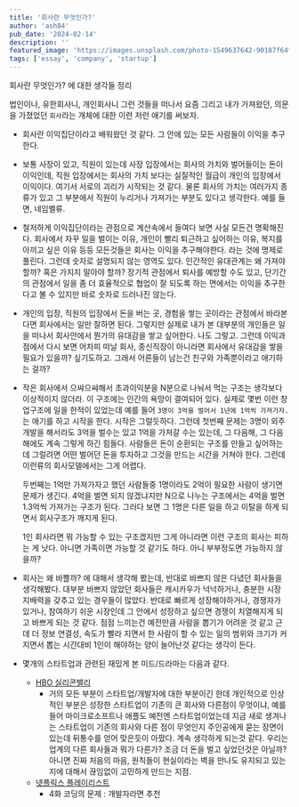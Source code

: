 ```yaml
---
title: '회사란 무엇인가?'
author: 'ash84'
pub_date: '2024-02-14'
description: ''
featured_image: 'https://images.unsplash.com/photo-1549637642-90187f64f420?ixlib=rb-4.0.3&ixid=MnwxMjA3fDB8MHxwaG90by1wYWdlfHx8fGVufDB8fHx8&auto=format&fit=crop&w=3548&q=80'
tags: ['essay', 'company', 'startup']
---
```


회사란 무엇인가? 에 대한 생각들 정리

법인이나, 유한회사니, 개인회사니 그런 것들을 떠나서 요즘 그리고 내가 가져왔던, 의문을 가졌었던 `회사`라는 개체에 대한 이런 저런 애기를 써보자. 

- 회사란 이익집단이라고 배워왔던 것 같다. 그 안에 있는 모든 사람들이 이익을 추구한다. 

- 보통 사장이 있고, 직원이 있는데 사장 입장에서는 회사의 가치와 벌어들이는 돈이 이익인데, 직원 입장에서는 회사의 가치 보다는 실질적인 월급이 개인의 입장에서 이익이다. 여기서 서로의 괴리가 시작되는 것 같다. 물론 회사의 가치는 여러가지 종류가 있고 그 부분에서 직원이 누리거나 가져가는 부분도 있다고 생각한다. 예를 들면, 네임벨류.

- 철저하게 이익집단이라는 관점으로 계산속에서 들여다 보면 사실 모든건 명확해진다. 회사에서 자꾸 일을 벌이는 이유, 개인이 빨리 퇴근하고 싶어하는 이유, 복지를 아끼고 싶은 이유 등등 모든것들은 회사는 이익을 추구해야한다. 라는 것에 명제로 풀린다. 그런데 숫자로 설명되지 않는 영역도 있다. 인간적인 유대관계는 왜 가져야 할까? 혹은 가지지 말아야 할까? 장기적 관점에서 퇴사를 예방할 수도 있고, 단기간의 관점에서 일을 좀 더 효율적으로 협업이 잘 되도록 하는 면에서는 이익을 추구한다고 볼 수 있지만 바로 숫자로 드러나진 않는다. 

- 개인의 입장, 직원의 입장에서 돈을 버는 곳, 경험을 쌓는 곳이라는 관점에서 바라본다면 회사에서는 일만 잘하면 된다. 그렇지만 실제로 내가 본 대부분의 개인들은 일을 떠나서 회사안에서 뭔가의 유대감을 쌓고 싶어한다. 나도 그렇고. 그런데 이익과점에서 다시 보면 어차피 떠날 회사, 종신직장이 아니라면 회사에서 유대감을 쌓을 필요가 있을까? 싶기도하고. 그래서 어른들이 남는건 친구와 가족뿐이라고 애기하는 걸까? 

- 작은 회사에서 으쌰으쌰해서 초과이익분을 N분으로 나눠서 먹는 구조는 생각보다 이상적이지 않더라. 이 구조에는 인간의 욕망이 결여되어 있다. 실제로 몇번 이런 창업구조에 일을 한적이 있었는데 예를 들어 `3명이 3억을 벌어서 1년에 1억씩 가져가자.` 는 애기를 하고 시작을 한다. 시작은 그럴듯하다. 그런데 첫번째 문제는 3명이 외주개발을 해서라도 3억을 벌수는 있고 1억을 가져갈 수는 있는데, 그 다음해, 그 다음해에도 계속 그렇게 하긴 힘들다. 사람들은 돈이 순환되는 구조를 만들고 싶어하는데 그럴려면 어떤 벌어던 돈을 투자하고 그것을 만드는 시간을 거쳐야 한다. 그런데 이런류의 회사모델에서는 그게 어렵다. 

  두번째는 1억만 가져가자고 했던 사람들중 1명이라도 2억이 필요한 사람이 생기면 문제가 생긴다. 4억을 벌면 되지 않겠냐지만 N으로 나누는 구조에서는 4억을 벌면 1.3억씩 가져가는 구조가 된다. 그러다 보면 그 1명은 다른 일을 하고 이탈을 하게 되면서 회사구조가 깨지게 된다. 

  1인 회사라면 뭐 가능할 수 있는 구조겠지만 그게 아니라면 이런 구조의 회사는 피하는 게 낫다. 아니면 가족이면 가능할 것 같기도 하다. 아니 부부정도면 가능하지 않을까?

- 회사는 왜 바쁠까? 에 대해서 생각해 봤는데, 반대로 바쁘지 않은 다녔던 회사들을 생각해봤다. 대부분 바쁘지 않았던 회사들은 캐시카우가 넉넉하거나, 충분한 시장 지배력을 갖추고 있는 경우들이 많았다. 반대로 빠르게 성장해야하거나, 경쟁자가 있거나, 참여하기 쉬운 시장인데 그 안에서 성장하고 싶으면 경쟁이 치열해지게 되고 바쁘게 되는 것 같다. 점점 느끼는건 예전만큼 사람을 뽑기가 어려운 것 같고 근데 더 정보 연결성, 속도가 빨라 지면서 한 사람이 할 수 있는 일의 범위와 크기가 커지면서 뽑는 시간대비 1인이 해야하는 양이 늘어난것 같다는 생각이 든다. 

- 몇개의 스타트업과 관련된 재밌게 본 미드/드라마는 다음과 같다. 
  - [HBO 실리콘밸리](https://watcha.com/ko-KR/contents/tlYQ5Jl)
      - 거의 모든 부분이 스타트업/개발자에 대한 부분이긴 한데 개인적으로 인상적인 부분은 성장한 스타트업이 기존의 큰 회사와 다른점이 무엇이냐, 예를 들어 마이크로소프트나 애플도 예전엔 스타트업이었는데 지금 새로 생겨나는 스타트업이 기존의 회사와 다른 점이 무엇인지 주인공에게 묻는 장면이 있는데 뒤통수를 얻어 맞은듯이 아팠다. 계속 생각하게 되는것 같다. 우리는 업계의 다른 회사들과 뭐가 다른가? 조금 더 돈을 벌고 싶었던것은 아닐까? 아니면 진짜 처음의 마음, 원칙들이 현실이라는 벽을 만나도 유지되고 있는지에 대해서 끊임없이 고민하게 만드는 지점. 
  - [넷플릭스 플레이리스트](https://www.netflix.com/title/81186296)
      - 4화 코딩의 문제 : 개발자라면 추천 



